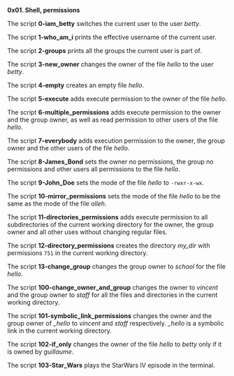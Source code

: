 **0x01. Shell, permissions**

The script **0-iam_betty** switches the current user to the user *betty*.

The script **1-who_am_i** prints the effective username of the current user.

The script **2-groups** prints all the groups the current user is part of.

The script **3-new_owner** changes the owner of the file *hello* to the user *betty*.

The script **4-empty** creates an empty file *hello*.

The script **5-execute** adds execute permission to the owner of the file *hello*.

The script **6-multiple_permissions** adds execute permission to the owner and the group owner, as well as read permission to other users of the file *hello*.

The script **7-everybody** adds execution permission to the owner, the group owner and the other users of the file *hello*.

The script **8-James_Bond** sets the owner no permissions, the group no permissions and other users all permissions to the file *hello*.

The script **9-John_Doe** sets the mode of the file *hello* to `-rwxr-x-wx`.

The script **10-mirror_permissions** sets the mode of the file *hello* to be the same as the mode of the file *olleh*.

The script **11-directories_permissions** adds execute permission to all subdirectories of the current working directory for the owner, the group owner and all other uses without changing regular files.

The script **12-directory_permissions** creates the directory *my_dir* with permissions `751` in the current working directory.

The script **13-change_group** changes the group owner to *school* for the file *hello*.

The script **100-change_owner_and_group** changes the owner to *vincent* and the group owner to *staff* for all the files and directories in the current working directory.

The script **101-symbolic_link_permissions** changes the owner and the group owner of *_hello* to *vincent* and *staff* respectively. *_hello* is a symbolic link in the current working directory.

The script **102-if_only** changes the owner of the file *hello* to *betty* only if it is owned by *guillaume*.

The script **103-Star_Wars** plays the StarWars IV episode in the terminal.
